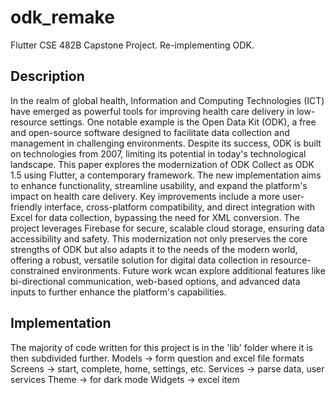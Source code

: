 # odk_remake

Flutter CSE 482B Capstone Project. Re-implementing ODK.


## Description
In the realm of global health, Information and Computing Technologies (ICT) have emerged as powerful tools for improving health care delivery in low-resource settings. One notable example is the Open Data Kit (ODK), a free and open-source software designed to facilitate data collection and management in challenging environments. Despite its success, ODK is built on technologies from 2007, limiting its potential in today's technological landscape. This paper explores the modernization of ODK Collect as ODK 1.5 using Flutter, a contemporary framework. The new implementation aims to enhance functionality, streamline usability, and expand the platform's impact on health care delivery. Key improvements include a more user-friendly interface, cross-platform compatibility, and direct integration with Excel for data collection, bypassing the need for XML conversion. The project leverages Firebase for secure, scalable cloud storage, ensuring data accessibility and safety. This modernization not only preserves the core strengths of ODK but also adapts it to the needs of the modern world, offering a robust, versatile solution for digital data collection in resource-constrained environments. Future work wcan explore additional features like bi-directional communication, web-based options, and advanced data inputs to further enhance the platform's capabilities.

## Implementation
The majority of code written for this project is in the 'lib' folder where it is then subdivided further. 
Models -> form question and excel file formats
Screens -> start, complete, home, settings, etc.
Services -> parse data, user services
Theme -> for dark mode
Widgets -> excel item

